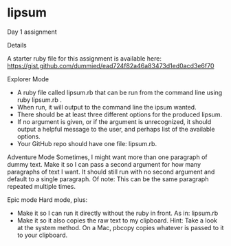 # lipsum
Day 1 assignment

Details

A starter ruby file for this assignment is available here: https://gist.github.com/dummied/ead724f82a46a83473d1ed0acd3e6f70

Explorer Mode
- A ruby file called lipsum.rb that can be run from the command line using ruby lipsum.rb <argument>.
- When run, it will output to the command line the ipsum wanted.
- There should be at least three different options for the produced lipsum.
- If no argument is given, or if the argument is unrecognized, it should output a helpful message to the user, and perhaps list of the available options.
- Your GitHub repo should have one file: lipsum.rb.

Adventure Mode
Sometimes, I might want more than one paragraph of dummy text. Make it so I can pass a second argument for how many paragraphs of text I want. It should still run with no second argument and default to a single paragraph. Of note: This can be the same paragraph repeated multiple times.

Epic mode
Hard mode, plus:
- Make it so I can run it directly without the ruby in front. As in: lipsum.rb <argument> <argument>
- Make it so it also copies the raw text to my clipboard. Hint: Take a look at the system method. On a Mac, pbcopy copies whatever is passed to it to your clipboard.

